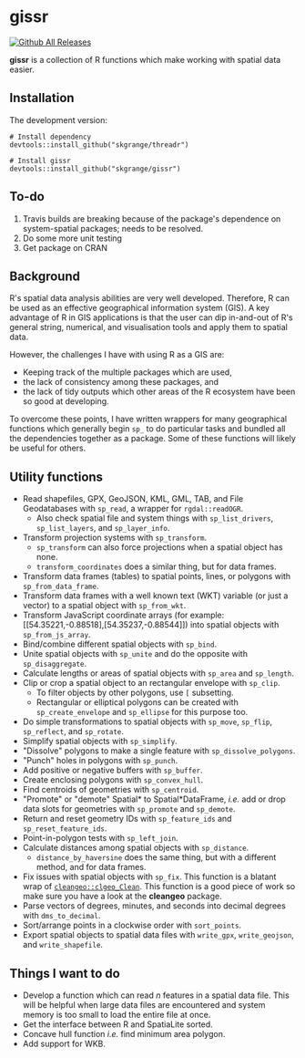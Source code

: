 # **gissr**

[![Github All Releases](https://img.shields.io/github/downloads/atom/atom/total.svg)](https://github.com/skgrange/gissr)

**gissr** is a collection of R functions which make working with spatial data easier.

## Installation

The development version: 
```
# Install dependency
devtools::install_github("skgrange/threadr")

# Install gissr
devtools::install_github("skgrange/gissr")
```

## To-do

  1. Travis builds are breaking because of the package's dependence on system-spatial packages; needs to be resolved. 
  2. Do some more unit testing
  3. Get package on CRAN

## Background

R's spatial data analysis abilities are very well developed. Therefore, R can be used as an effective geographical information system (GIS). A key advantage of R in GIS applications is that the user can dip in-and-out of R's general string, numerical, and visualisation tools and apply them to spatial data.

However, the challenges I have with using R as a GIS are:

  - Keeping track of the multiple packages which are used,
  - the lack of consistency among these packages, and
  - the lack of tidy outputs which other areas of the R ecosystem have been so good at developing. 
  
To overcome these points, I have written wrappers for many geographical functions which generally begin `sp_` to do particular tasks and bundled all the dependencies together as a package. Some of these functions will likely be useful for others. 

## Utility functions

  - Read shapefiles, GPX, GeoJSON, KML, GML, TAB, and File Geodatabases with `sp_read`, a wrapper for `rgdal::readOGR`.
    - Also check spatial file and system things with `sp_list_drivers`, `sp_list_layers`, and `sp_layer_info`. 
  - Transform projection systems with `sp_transform`.
    - `sp_transform` can also force projections when a spatial object has none.
    - `transform_coordinates` does a similar thing, but for data frames.
  - Transform data frames (tables) to spatial points, lines, or polygons with `sp_from_data_frame`. 
  - Transform data frames with a well known text (WKT) variable (or just a vector) to a spatial object with `sp_from_wkt`.
  - Transform JavaScript coordinate arrays (for example: [[54.35221,-0.88518],[54.35237,-0.88544]]) into spatial objects with `sp_from_js_array`. 
  - Bind/combine different spatial objects with `sp_bind`. 
  - Unite spatial objects with `sp_unite` and do the opposite with `sp_disaggregate`. 
  - Calculate lengths or areas of spatial objects with `sp_area` and `sp_length`.
  - Clip or crop a spatial object to an rectangular envelope with `sp_clip`. 
    - To filter objects by other polygons, use `[` subsetting. 
    - Rectangular or elliptical polygons can be created with `sp_create_envelope` and `sp_ellipse` for this purpose too. 
  - Do simple transformations to spatial objects with `sp_move`, `sp_flip`, `sp_reflect`, and `sp_rotate`. 
  - Simplify spatial objects with `sp_simplify`.
  - "Dissolve" polygons to make a single feature with `sp_dissolve_polygons`.
  - "Punch" holes in polygons with `sp_punch`. 
  - Add positive or negative buffers with `sp_buffer`.
  - Create enclosing polygons with `sp_convex_hull`.
  - Find centroids of geometries with `sp_centroid`. 
  - "Promote" or "demote" Spatial\* to Spatial\*DataFrame, *i.e.* add or drop data slots for geometries with `sp_promote` and `sp_demote`. 
  - Return and reset geometry IDs with `sp_feature_ids` and `sp_reset_feature_ids`.
  - Point-in-polygon tests with `sp_left_join`.
  - Calculate distances among spatial objects with `sp_distance`.
    - `distance_by_haversine` does the same thing, but with a different method, and for data frames.
  - Fix issues with spatial objects with `sp_fix`. This function is a blatant wrap of [`cleangeo::clgeo_Clean`](https://github.com/eblondel/cleangeo). This function is a good piece of work so make sure you have a look at the **cleangeo** package.
  - Parse vectors of degrees, minutes, and seconds into decimal degrees with `dms_to_decimal`. 
  - Sort/arrange points in a clockwise order with `sort_points`. 
  - Export spatial objects to spatial data files with `write_gpx`, `write_geojson`, and `write_shapefile`. 

## Things I want to do

  - Develop a function which can read *n* features in a spatial data file. This will be helpful when large data files are encountered and system memory is too small to load the entire file at once. 
  - Get the interface between R and SpatiaLite sorted. 
  - Concave hull function *i.e.* find minimum area polygon.  
  - Add support for WKB. 
